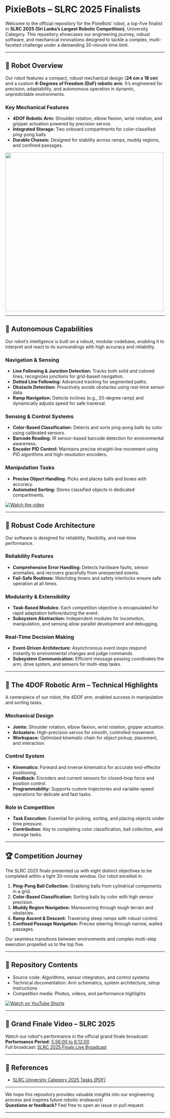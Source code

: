 

# PixieBots – SLRC 2025 Finalists

Welcome to the official repository for the PixieBots’ robot, a top-five finalist in **SLRC 2025 (Sri Lanka’s Largest Robotic Competition)**, University Category. This repository showcases our engineering journey, robust software, and mechanical innovations designed to tackle a complex, multi-faceted challenge under a demanding 30-minute time limit.

---

## 🚀 Robot Overview

Our robot features a compact, robust mechanical design (**24 cm x 18 cm**) and a custom **4-Degrees of Freedom (DoF) robotic arm**. It’s engineered for precision, adaptability, and autonomous operation in dynamic, unpredictable environments.

### Key Mechanical Features
- **4DOF Robotic Arm:** Shoulder rotation, elbow flexion, wrist rotation, and gripper actuation powered by precision servos.
- **Integrated Storage:** Two onboard compartments for color-classified ping-pong balls.
- **Durable Chassis:** Designed for stability across ramps, muddy regions, and confined passages.

<img src="https://github.com/user-attachments/assets/5353fcd7-91c0-462a-a587-c2c1568617ba" width="500">

---

## 🤖 Autonomous Capabilities

Our robot’s intelligence is built on a robust, modular codebase, enabling it to interpret and react to its surroundings with high accuracy and reliability.

### Navigation & Sensing
- **Line Following & Junction Detection:** Tracks both solid and colored lines, recognizes junctions for grid-based navigation.
- **Dotted Line Following:** Advanced tracking for segmented paths.
- **Obstacle Detection:** Proactively avoids obstacles using real-time sensor data.
- **Ramp Navigation:** Detects inclines (e.g., 20-degree ramp) and dynamically adjusts speed for safe traversal.

### Sensing & Control Systems
- **Color-Based Classification:** Detects and sorts ping-pong balls by color using calibrated sensors.
- **Barcode Reading:** IR sensor-based barcode detection for environmental awareness.
- **Encoder PID Control:** Maintains precise straight-line movement using PID algorithms and high-resolution encoders.

### Manipulation Tasks
- **Precise Object Handling:** Picks and places balls and boxes with accuracy.
- **Automated Sorting:** Stores classified objects in dedicated compartments.

[![Watch the video](https://img.youtube.com/vi/zhswnPzu45Y/0.jpg)](https://youtu.be/zhswnPzu45Y)

---

## 🧠 Robust Code Architecture

Our software is designed for reliability, flexibility, and real-time performance.

### Reliability Features
- **Comprehensive Error Handling:** Detects hardware faults, sensor anomalies, and recovers gracefully from unexpected events.
- **Fail-Safe Routines:** Watchdog timers and safety interlocks ensure safe operation at all times.

### Modularity & Extensibility
- **Task-Based Modules:** Each competition objective is encapsulated for rapid adaptation before/during the event.
- **Subsystem Abstraction:** Independent modules for locomotion, manipulation, and sensing allow parallel development and debugging.

### Real-Time Decision Making
- **Event-Driven Architecture:** Asynchronous event loops respond instantly to environmental changes and judge commands.
- **Subsystem Communication:** Efficient message passing coordinates the arm, drive system, and sensors for multi-step tasks.

---

## 🦾 The 4DOF Robotic Arm – Technical Highlights

A centerpiece of our robot, the 4DOF arm, enabled success in manipulation and sorting tasks.

### Mechanical Design
- **Joints:** Shoulder rotation, elbow flexion, wrist rotation, gripper actuation.
- **Actuators:** High-precision servos for smooth, controlled movement.
- **Workspace:** Optimized kinematic chain for object pickup, placement, and interaction.

### Control System
- **Kinematics:** Forward and inverse kinematics for accurate end-effector positioning.
- **Feedback:** Encoders and current sensors for closed-loop force and position control.
- **Programmability:** Supports custom trajectories and variable-speed operations for delicate and fast tasks.

### Role in Competition
- **Task Execution:** Essential for picking, sorting, and placing objects under time pressure.
- **Contribution:** Key to completing color classification, ball collection, and storage tasks.

---

## 🏆 Competition Journey

The SLRC 2025 finals presented us with eight distinct objectives to be completed within a tight 30-minute window. Our robot excelled in:

1. **Ping-Pong Ball Collection:** Grabbing balls from cylindrical components in a grid.
2. **Color-Based Classification:** Sorting balls by color with high sensor precision.
3. **Muddy Region Navigation:** Maneuvering through tough terrain and obstacles.
4. **Ramp Ascent & Descent:** Traversing steep ramps with robust control.
5. **Confined Passage Navigation:** Precise steering through narrow, walled passages.

Our seamless transitions between environments and complex multi-step execution propelled us to the top five.

---

## 📂 Repository Contents

- Source code: Algorithms, sensor integration, and control systems
- Technical documentation: Arm schematics, system architecture, setup instructions
- Competition media: Photos, videos, and performance highlights

[![Watch on YouTube Shorts](https://img.youtube.com/vi/lcyCcpWFLiU/0.jpg)](https://youtube.com/shorts/lcyCcpWFLiU)

---

## 🎥 Grand Finale Video – SLRC 2025

Watch our robot's performance in the official grand finale broadcast:  
**Performance Period:** [5:56:00 to 6:12:00](https://m.youtube.com/watch?v=aplZ_r-cd3Y&t=21360s)  
Full broadcast: [SLRC 2025 Finals Live Broadcast](https://m.youtube.com/watch?v=aplZ_r-cd3Y)

---

## 📖 References

- [SLRC University Category 2025 Tasks (PDF)](https://ent.uom.lk/wp-content/uploads/2025/02/SLRC-University-Category.pdf)

---

We hope this repository provides valuable insights into our engineering process and inspires future robotic endeavors!  
**Questions or feedback?** Feel free to open an issue or pull request.

---